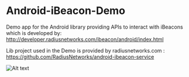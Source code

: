 Android-iBeacon-Demo
====================

Demo app for the Android library providing APIs to interact with iBeacons which is developed by:  http://developer.radiusnetworks.com/ibeacon/android/index.html



Lib project used in the Demo is provided by radiusnetworks.com : 
https://github.com/RadiusNetworks/android-ibeacon-service

![Alt text](screenshot.png "Screen Shot")
